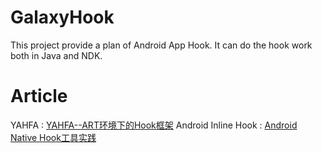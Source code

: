 # GalaxyHook
This project provide a  plan of Android App Hook.  It can do the hook work both in Java and NDK.

# Article
YAHFA : [YAHFA--ART环境下的Hook框架](http://galaxylab.org/yahfa-art%E7%8E%AF%E5%A2%83%E4%B8%8B%E7%9A%84hook%E6%A1%86%E6%9E%B6/)
Android Inline Hook : [Android Native Hook工具实践](http://galaxylab.org/android-native-hook%E5%B7%A5%E5%85%B7%E5%AE%9E%E8%B7%B5/)
